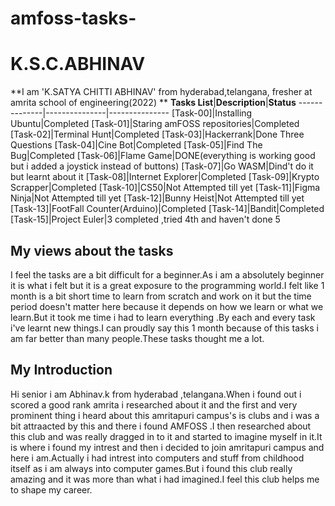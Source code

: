 # amfoss-tasks-
# K.S.C.ABHINAV
**I am 'K.SATYA CHITTI ABHINAV' from hyderabad,telangana, fresher at amrita school of engineering(2022) **
**Tasks List**|**Description**|**Status**
--------------|---------------|---------------
[Task-00]|Installing Ubuntu|Completed
[Task-01]|Staring amFOSS repositories|Completed
[Task-02]|Terminal Hunt|Completed
[Task-03]|Hackerrank|Done Three Questions
[Task-04]|Cine Bot|Completed
[Task-05]|Find The Bug|Completed
[Task-06]|Flame Game|DONE(everything is working good but i added a joystick instead of buttons)
[Task-07]|Go WASM|Dind't do it but learnt about it
[Task-08]|Internet Explorer|Completed
[Task-09]|Krypto Scrapper|Completed
[Task-10]|CS50|Not Attempted till yet
[Task-11]|Figma Ninja|Not Attempted till yet
[Task-12]|Bunny Heist|Not Attempted till yet
[Task-13]|FootFall Counter(Arduino)|Completed
[Task-14]|Bandit|Completed
[Task-15]|Project Euler|3 completed ,tried 4th and haven't done 5
## My views about the tasks
I feel the tasks are a bit difficult for a beginner.As i am a absolutely beginner it is what i felt but it is a great exposure to the programming world.I felt like 1 month is a bit short time to learn from scratch and work on it but the time period doesn't matter here because it depends on how we learn or what we learn.But it took me time i had to learn everything .By each and every task i've learnt new things.I can proudly say this 1 month because of this tasks i am far better than many people.These tasks thought me a lot.
## My Introduction
Hi senior i am Abhinav.k from hyderabad ,telangana.When i found out i scored a good rank amrita  i researched about it and the first and very prominent thing i heard about this amritapuri campus's is clubs and i was a bit attraacted by this and there i found AMFOSS .I then researched about this club and was really dragged in to it and started to imagine myself in it.It is where i found my intrest and then i decided to join amritapuri campus and here i am.Actually i had intrest into computers and stuff from childhood itself as i am  always into computer games.But i found this club really amazing and it was more than what i had imagined.I feel this club helps me to shape my career.	

